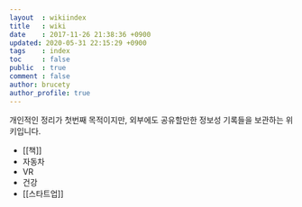```yaml
---
layout  : wikiindex
title   : wiki
date    : 2017-11-26 21:38:36 +0900
updated: 2020-05-31 22:15:29 +0900
tags    : index
toc     : false
public  : true
comment : false
author: brucety
author_profile: true
---
```


개인적인 정리가 첫번째 목적이지만, 외부에도 공유할만한 정보성 기록들을 보관하는 위키입니다.

* [[책]]
* 자동차
* VR
* 건강
* [[스타트업]]
